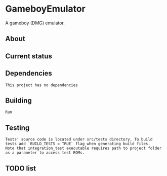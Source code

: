 # GameboyEmulator
A gameboy (DMG) emulator.
## About

## Current status
## Dependencies
    This project has no dependencies
## Building
    Run 
## Testing
    Tests' source code is located under src/tests directory. To build tests add `BUILD_TESTS = TRUE` flag when generating build files.
    Note that integration_test executable requires path to project folder as a parameter to access test ROMs.
## TODO list
